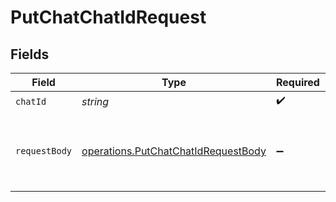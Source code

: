 # PutChatChatIdRequest


## Fields

| Field                                                                                      | Type                                                                                       | Required                                                                                   | Description                                                                                | Example                                                                                    |
| ------------------------------------------------------------------------------------------ | ------------------------------------------------------------------------------------------ | ------------------------------------------------------------------------------------------ | ------------------------------------------------------------------------------------------ | ------------------------------------------------------------------------------------------ |
| `chatId`                                                                                   | *string*                                                                                   | :heavy_check_mark:                                                                         | N/A                                                                                        | {{chat_id}}                                                                                |
| `requestBody`                                                                              | [operations.PutChatChatIdRequestBody](../../models/operations/putchatchatidrequestbody.md) | :heavy_minus_sign:                                                                         | N/A                                                                                        | {<br/>"temperature": null,<br/>"system_message": "test system message"<br/>}               |